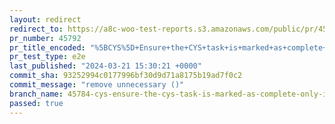 ```yaml
---
layout: redirect
redirect_to: https://a8c-woo-test-reports.s3.amazonaws.com/public/pr/45792/e2e/index.html
pr_number: 45792
pr_title_encoded: "%5BCYS%5D+Ensure+the+CYS+task+is+marked+as+complete+only+if+the+user+customized+their+theme+in+the+editor"
pr_test_type: e2e
last_published: "2024-03-21 15:30:21 +0000"
commit_sha: 93252994c0177996bf30d9d71a8175b19ad7f0c2
commit_message: "remove unnecessary ()"
branch_name: 45784-cys-ensure-the-cys-task-is-marked-as-complete-only-if-the-user-customized-their-theme-in-the-editor
passed: true
---
```

